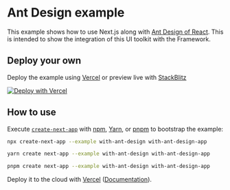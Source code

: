 # Ant Design example

This example shows how to use Next.js along with
[Ant Design of React](https://ant.design). This is intended to show the
integration of this UI toolkit with the Framework.

## Deploy your own

Deploy the example using
[Vercel](https://vercel.com?utm_source=github&utm_medium=readme&utm_campaign=next-example)
or preview live with
[StackBlitz](https://stackblitz.com/github/vercel/next.js/tree/canary/examples/with-ant-design)

[![Deploy with Vercel](https://vercel.com/button)](https://vercel.com/new/git/external?repository-url=https://github.com/vercel/next.js/tree/canary/examples/with-ant-design&project-name=with-ant-design&repository-name=with-ant-design)

## How to use

Execute
[`create-next-app`](https://github.com/vercel/next.js/tree/canary/packages/create-next-app)
with [npm](https://docs.npmjs.com/cli/init),
[Yarn](https://yarnpkg.com/lang/en/docs/cli/create/), or [pnpm](https://pnpm.io)
to bootstrap the example:

```bash
npx create-next-app --example with-ant-design with-ant-design-app
```

```bash
yarn create next-app --example with-ant-design with-ant-design-app
```

```bash
pnpm create next-app --example with-ant-design with-ant-design-app
```

Deploy it to the cloud with
[Vercel](https://vercel.com/new?utm_source=github&utm_medium=readme&utm_campaign=next-example)
([Documentation](https://nextjs.org/docs/deployment)).
